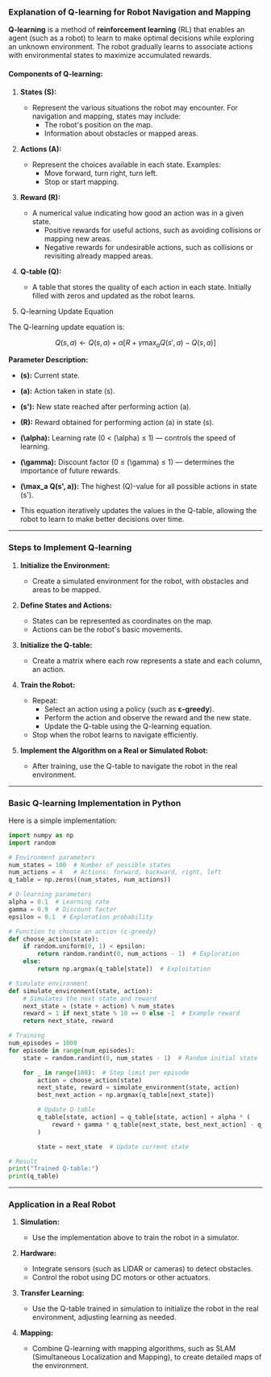 ### Explanation of Q-learning for Robot Navigation and Mapping

**Q-learning** is a method of **reinforcement learning** (RL) that enables an agent (such as a robot) to learn to make optimal decisions while exploring an unknown environment. The robot gradually learns to associate actions with environmental states to maximize accumulated rewards.

#### Components of Q-learning:
1. **States (S):**
   - Represent the various situations the robot may encounter. For navigation and mapping, states may include:
     - The robot's position on the map.
     - Information about obstacles or mapped areas.

2. **Actions (A):**
   - Represent the choices available in each state. Examples:
     - Move forward, turn right, turn left.
     - Stop or start mapping.

3. **Reward (R):**
   - A numerical value indicating how good an action was in a given state.
     - Positive rewards for useful actions, such as avoiding collisions or mapping new areas.
     - Negative rewards for undesirable actions, such as collisions or revisiting already mapped areas.

4. **Q-table (Q):**
   - A table that stores the quality of each action in each state. Initially filled with zeros and updated as the robot learns.

5. Q-learning Update Equation

The Q-learning update equation is:

```math
Q(s, a) \leftarrow Q(s, a) + \alpha \left[ R + \gamma \max_a Q(s', a) - Q(s, a) \right]
```

**Parameter Description:**

- **\(s\):** Current state.  
- **\(a\):** Action taken in state \(s\).  
- **\(s'\):** New state reached after performing action \(a\).  
- **\(R\):** Reward obtained for performing action \(a\) in state \(s\).  
- **\(\alpha\):** Learning rate (0 < \(\alpha\) ≤ 1) — controls the speed of learning.  
- **\(\gamma\):** Discount factor (0 ≤ \(\gamma\) ≤ 1) — determines the importance of future rewards.  
- **\(\max_a Q(s', a)\):** The highest \(Q\)-value for all possible actions in state \(s'\).  

- This equation iteratively updates the values in the Q-table, allowing the robot to learn to make better decisions over time.

---

### Steps to Implement Q-learning

1. **Initialize the Environment:**
   - Create a simulated environment for the robot, with obstacles and areas to be mapped.

2. **Define States and Actions:**
   - States can be represented as coordinates on the map.
   - Actions can be the robot's basic movements.

3. **Initialize the Q-table:**
   - Create a matrix where each row represents a state and each column, an action.

4. **Train the Robot:**
   - Repeat:
     - Select an action using a policy (such as **ε-greedy**).
     - Perform the action and observe the reward and the new state.
     - Update the Q-table using the Q-learning equation.
   - Stop when the robot learns to navigate efficiently.

5. **Implement the Algorithm on a Real or Simulated Robot:**
   - After training, use the Q-table to navigate the robot in the real environment.

---

### Basic Q-learning Implementation in Python

Here is a simple implementation:

```python
import numpy as np
import random

# Environment parameters
num_states = 100  # Number of possible states
num_actions = 4   # Actions: forward, backward, right, left
q_table = np.zeros((num_states, num_actions))

# Q-learning parameters
alpha = 0.1  # Learning rate
gamma = 0.9  # Discount factor
epsilon = 0.1  # Exploration probability

# Function to choose an action (ε-greedy)
def choose_action(state):
    if random.uniform(0, 1) < epsilon:
        return random.randint(0, num_actions - 1)  # Exploration
    else:
        return np.argmax(q_table[state])  # Exploitation

# Simulate environment
def simulate_environment(state, action):
    # Simulates the next state and reward
    next_state = (state + action) % num_states
    reward = 1 if next_state % 10 == 0 else -1  # Example reward
    return next_state, reward

# Training
num_episodes = 1000
for episode in range(num_episodes):
    state = random.randint(0, num_states - 1)  # Random initial state

    for _ in range(100):  # Step limit per episode
        action = choose_action(state)
        next_state, reward = simulate_environment(state, action)
        best_next_action = np.argmax(q_table[next_state])

        # Update Q-table
        q_table[state, action] = q_table[state, action] + alpha * (
            reward + gamma * q_table[next_state, best_next_action] - q_table[state, action]
        )

        state = next_state  # Update current state

# Result
print("Trained Q-table:")
print(q_table)
```

---

### Application in a Real Robot

1. **Simulation:**
   - Use the implementation above to train the robot in a simulator.

2. **Hardware:**
   - Integrate sensors (such as LIDAR or cameras) to detect obstacles.
   - Control the robot using DC motors or other actuators.

3. **Transfer Learning:**
   - Use the Q-table trained in simulation to initialize the robot in the real environment, adjusting learning as needed.

4. **Mapping:**
   - Combine Q-learning with mapping algorithms, such as SLAM (Simultaneous Localization and Mapping), to create detailed maps of the environment. 
